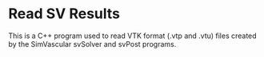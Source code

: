 
# Read SV Results

This is a C++ program used to read VTK format (.vtp and .vtu) files created by the SimVascular svSolver and svPost programs.

